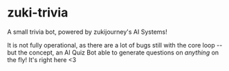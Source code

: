 # zuki-trivia
A small trivia bot, powered by zukijourney's AI Systems!

It is not fully operational, as there are a lot of bugs still with the core loop -- but the concept, an AI Quiz Bot able to generate questions on *anything* on the fly! It's right here <3
